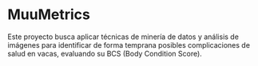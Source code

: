 # MuuMetrics
Este proyecto busca aplicar técnicas de minería de datos y análisis de imágenes para identificar de forma temprana posibles complicaciones de salud en vacas, evaluando su BCS (Body Condition Score).
